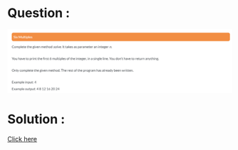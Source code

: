 # Question :
![six multiples](https://github.com/prabhu30/coding/blob/main/Edyst/Python%20-%20Intro%20to%20Advanced/39_six%20multiples/image.png)

# Solution :
[Click here](https://github.com/prabhu30/coding/blob/main/Edyst/Python%20-%20Intro%20to%20Advanced/39_six%20multiples/solution.py)
